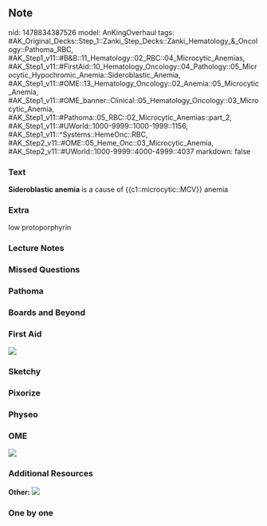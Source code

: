 ## Note
nid: 1478834387526
model: AnKingOverhaul
tags: #AK_Original_Decks::Step_1::Zanki_Step_Decks::Zanki_Hematology_&_Oncology::Pathoma_RBC, #AK_Step1_v11::#B&B::11_Hematology::02_RBC::04_Microcytic_Anemias, #AK_Step1_v11::#FirstAid::10_Hematology_Oncology::04_Pathology::05_Microcytic_Hypochromic_Anemia::Sideroblastic_Anemia, #AK_Step1_v11::#OME::13_Hematology_Oncology::02_Anemia::05_Microcytic_Anemia, #AK_Step1_v11::#OME_banner::Clinical::05_Hematology_Oncology::03_Microcytic_Anemia, #AK_Step1_v11::#Pathoma::05_RBC::02_Microcytic_Anemias::part_2, #AK_Step1_v11::#UWorld::1000-9999::1000-1999::1156, #AK_Step1_v11::^Systems::HemeOnc::RBC, #AK_Step2_v11::#OME::05_Heme_Onc::03_Microcytic_Anemia, #AK_Step2_v11::#UWorld::1000-9999::4000-4999::4037
markdown: false

### Text
<div>
  <b>Sideroblastic anemia</b> is a cause of {{c1::microcytic::MCV}}
  anemia
</div>

### Extra
low protoporphyrin

### Lecture Notes


### Missed Questions


### Pathoma


### Boards and Beyond


### First Aid
<img src="tmp4ZVKzQ.png">

### Sketchy


### Pixorize


### Physeo


### OME
<div class="ome-widget">
  <a href=
  "https://onlinemeded.org/spa/hematology-oncology/microcytic-anemia/acquire?ref=anki">
  <img src="_OME_AnkiFlashcards_Lesson_5.png"></a>
</div>

### Additional Resources
<b>Other:</b> <img src="tmpCZ4FXy.png">

### One by one

